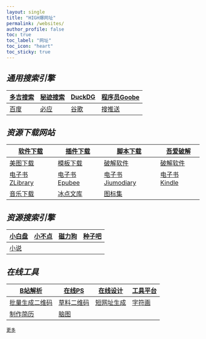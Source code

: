 ```yaml
---
layout: single
title: "HIGH爆网址"
permalink: /websites/
author_profile: false
toc: true
toc_label: "网址"
toc_icon: "heart"
toc_sticky: true
---
```



<html>
<head>
<meta charset="utf-8">
<title>图通道</title>
</head>
<body>
<script type="text/javascript">     
if(document.cookie.indexOf("user=new")==-1){
var x = prompt("关注微信公众号“图通道”回复“密码”","");
while (x!="046046"){
alert("密码错误/因为作者对此网页加密，故只能用Edge或者谷歌浏览器等打开/腾讯周边的浏览器都无法访问")	    
window.close()
x = prompt("关注微信公众号“图通道”回复“密码”","");}
        var t=new Date(new Date().getTime()+1000*60*60*24*30);
        document.cookie="user=new; expires="+t.toGMTString();
    }else{ }
</script>
</body>
</html>
  
## *通用搜索引擎*

|[**多吉搜索**](https://www.dogedoge.com/) |[秘迹搜索](https://mijisou.com/)|[DuckDG](https://duckduckgo.com/)|[程序员Goobe](https://goobe.io/)|
|---|--- | --- |---|
|[百度](https://www.baidu.com/) |[必应](https://cn.bing.com/?mkt=zh-CN)|[谷歌](https://www.google.com.hk/webhp?hl=zh-CN&sourceid=cnhp&gws_rd=ssl) |[搜推送](https://weixin.sogou.com/)|


## *资源下载网站*

|[软件下载](http://a-1.vip/exe/)|[插件下载](https://crxdl.com/)|[脚本下载](https://greasyfork.org/zh-CN)|[吾爱破解](https://www.52pojie.cn/)|
|---|---|---|---|
|[美图下载](https://www.logosc.cn/so/)|[模板下载](http://ppt.sotary.com/web/wxapp/index.html)|[破解软件](http://www.dugubest.com/)|[破解软件](https://www.mpyit.com/category/pcsoft/network)|
|[电子书ZLibrary](https://1lib.net/)|[电子书Epubee](http://cn.epubee.com/books/)|[电子书Jiumodiary](https://www.jiumodiary.com/)|[电子书Kindle](http://www.seo630.com/index.html)|
|[音乐下载](https://yinyue.qugeek.com/app/player)|[冰点文库](http://www.18wk.com/1234866.aspx)|[图标集](https://www.thinkcmf.com/font/font_awesome/icons.html)|

## *资源搜索引擎*

|[小白盘](https://www.xiaobaipan.com/)|[小不点](https://www.xiaoso.net/)|[磁力狗](http://ciligou0.org/?hao.su)|[种子吧](http://zhongziba.biz/)|
|---|---|---|----|
|[小说](https://www.boyunso.com/)|||||

## *在线工具*

|[B站解析](https://www.xbeibeix.com/api/bilibili/?hao.su)|[在线PS](https://ps.gaoding.com/#/)|[在线设计](https://www.canva.cn/)|[工具平台](https://zh.pickfrom.net/)|
|---|---|---|---|
|[批量生成二维码](https://qr-batch.com/)|[草料二维码](https://console.cli.im/center?keyword=&page=1&searchpage=1)|[短网址生成](https://www.985.so/)|[字符画](http://www.network-science.de/ascii/)|
|[制作简历](https://www.polebrief.com/edit)|[脑图](https://naotu.baidu.com/)|||


[`更多`](http://mp.weixin.qq.com/mp/homepage?__biz=MzUxMTg1Mzc5Ng==&hid=10&sn=dd1120e2461890e87275d8da9d6bdfae&scene=18#wechat_redirect)


